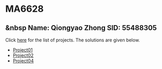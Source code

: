 # MA6628
## &nbsp Name: Qiongyao Zhong   SID: 55488305<br>
Click [here](https://github.com/songqsh/MA6628v02/blob/master/Assignments.ipynb)  for the list of projects. The solutions are given below.
* [Project01](https://github.com/zhongaicong/MA6628/project01)
* [Project02](https://github.com/zhongaicong/MA6628/project02)
* [Project04](https://github.com/zhongaicong/MA6628/project04)
